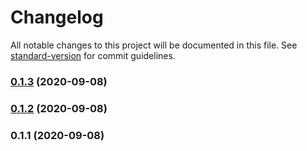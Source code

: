 # Changelog

All notable changes to this project will be documented in this file. See [standard-version](https://github.com/conventional-changelog/standard-version) for commit guidelines.

### [0.1.3](https://github.com/mtranter/confound/compare/v0.1.2...v0.1.3) (2020-09-08)

### [0.1.2](https://github.com/mtranter/confound/compare/v0.1.1...v0.1.2) (2020-09-08)

### 0.1.1 (2020-09-08)
